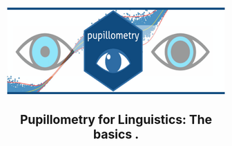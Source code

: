<p align="center">
  <img width="600" height="200" src="https://github.com/prislb/Pupillometry_Basics/blob/main/bannerpup.png">
</p>


<h1 align="center"> Pupillometry for Linguistics: The basics </h

.
